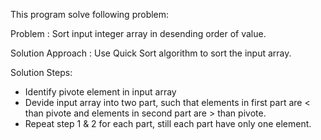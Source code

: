 This program solve following problem:

Problem :
Sort input integer array in desending order of value.

Solution Approach :
	Use Quick Sort algorithm to sort the input array.

Solution Steps:
 - Identify pivote element in input array
 - Devide input array into two part, such that elements in first part are < than pivote and elements in second part are > than pivote.
 - Repeat step 1 & 2 for each part, still each part have only one element.

